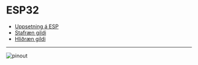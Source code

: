 # ESP32

- [Uppsetning á ESP](https://github.com/VESM2VT/ESP32/blob/main/verkefni/Timaverkefni0.md)
- [Stafræn gildi](https://github.com/VESM2VT/ESP32/blob/main/kennsluefni/digital.md)
- [Hliðræn gildi](./kennsluefni/analog.md)

---

![pinout](https://raw.githubusercontent.com/Freenove/Freenove_Ultimate_Starter_Kit_for_ESP32_S3/main/ESP32S3_Pinout.png)
